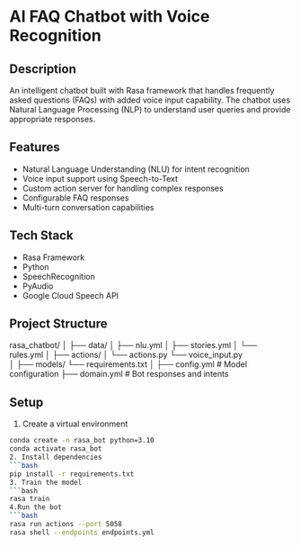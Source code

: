 # AI FAQ Chatbot with Voice Recognition

## Description
An intelligent chatbot built with Rasa framework that handles frequently asked questions (FAQs) with added voice input capability. The chatbot uses Natural Language Processing (NLP) to understand user queries and provide appropriate responses.

## Features
- Natural Language Understanding (NLU) for intent recognition
- Voice input support using Speech-to-Text
- Custom action server for handling complex responses
- Configurable FAQ responses
- Multi-turn conversation capabilities

## Tech Stack
- Rasa Framework
- Python
- SpeechRecognition
- PyAudio
- Google Cloud Speech API

## Project Structure
rasa_chatbot/
│
├── data/
│   ├── nlu.yml
│   ├── stories.yml
│   └── rules.yml
│
├── actions/
│   └── actions.py
    └── voice_input.py    
│
├── models/
      └── requirements.txt
│
├── config.yml           # Model configuration
├── domain.yml          # Bot responses and intents

## Setup
1. Create a virtual environment
```bash
conda create -n rasa_bot python=3.10
conda activate rasa_bot
2. Install dependencies
```bash
pip install -r requirements.txt
3. Train the model
```bash
rasa train
4.Run the bot
```bash
rasa run actions --port 5058   
rasa shell --endpoints endpoints.yml
